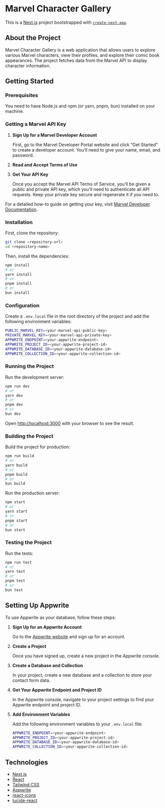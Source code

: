 # Marvel Character Gallery

This is a [Next.js](https://nextjs.org/) project bootstrapped with [`create-next-app`](https://github.com/vercel/next.js/tree/canary/packages/create-next-app).

## About the Project

Marvel Character Gallery is a web application that allows users to explore various Marvel characters, view their profiles, and explore their comic book appearances. The project fetches data from the Marvel API to display character information.

## Getting Started

### Prerequisites

You need to have Node.js and npm (or yarn, pnpm, bun) installed on your machine.

### Getting a Marvel API Key

1. **Sign Up for a Marvel Developer Account**

   First, go to the Marvel Developer Portal website and click “Get Started” to create a developer account. You’ll need to give your name, email, and password.

2. **Read and Accept Terms of Use**

3. **Get Your API Key**

   Once you accept the Marvel API Terms of Service, you’ll be given a public and private API key, which you’ll need to authenticate all API requests. Keep your private key secure and regenerate it if you need to.

For a detailed how-to guide on getting your key, visit [Marvel Developer Documentation](https://developer.marvel.com/documentation/getting_started).

### Installation

First, clone the repository:

```bash
git clone <repository-url>
cd <repository-name>
```

Then, install the dependencies:

```bash
npm install
# or
yarn install
# or
pnpm install
# or
bun install
```

### Configuration

Create a `.env.local` file in the root directory of the project and add the following environment variables:

```bash
PUBLIC_MARVEL_KEY=<your-marvel-api-public-key>
PRIVATE_MARVEL_KEY=<your-marvel-api-private-key>
APPWRITE_ENDPOINT=<your-appwrite-endpoint>
APPWRITE_PROJECT_ID=<your-appwrite-project-id>
APPWRITE_DATABASE_ID=<your-appwrite-database-id>
APPWRITE_COLLECTION_ID=<your-appwrite-collection-id>
```

### Running the Project

Run the development server:

```bash
npm run dev
# or
yarn dev
# or
pnpm dev
# or
bun dev
```

Open [http://localhost:3000](http://localhost:3000) with your browser to see the result.

### Building the Project

Build the project for production:

```bash
npm run build
# or
yarn build
# or
pnpm build
# or
bun build
```

Run the production server:

```bash
npm start
# or
yarn start
# or
pnpm start
# or
bun start
```

### Testing the Project

Run the tests:

```bash
npm run test
# or
yarn test
# or
pnpm test
# or
bun test
```

## Setting Up Appwrite

To use Appwrite as your database, follow these steps:

1. **Sign Up for an Appwrite Account**

   Go to the [Appwrite website](https://appwrite.io/) and sign up for an account.

2. **Create a Project**

   Once you have signed up, create a new project in the Appwrite console.

3. **Create a Database and Collection**

   In your project, create a new database and a collection to store your contact form data.

4. **Get Your Appwrite Endpoint and Project ID**

   In the Appwrite console, navigate to your project settings to find your Appwrite endpoint and project ID.

5. **Add Environment Variables**

   Add the following environment variables to your `.env.local` file:

   ```bash
   APPWRITE_ENDPOINT=<your-appwrite-endpoint>
   APPWRITE_PROJECT_ID=<your-appwrite-project-id>
   APPWRITE_DATABASE_ID=<your-appwrite-database-id>
   APPWRITE_COLLECTION_ID=<your-appwrite-collection-id>
   ```

## Technologies

- [Next.js](https://nextjs.org/)
- [React](https://reactjs.org/)
- [Tailwind CSS](https://tailwindcss.com/)
- [Appwrite](https://appwrite.io/)
- [react-icons](https://react-icons.github.io/react-icons/)
- [lucide-react](https://lucide.netlify.app/)
